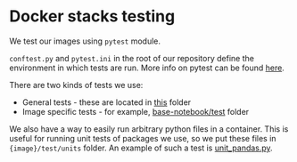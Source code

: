 # Docker stacks testing

We test our images using `pytest` module.

`conftest.py` and `pytest.ini` in the root of our repository define the environment in which tests are run.
More info on pytest can be found [here](https://docs.pytest.org/en/latest/contents.html).

There are two kinds of tests we use:

- General tests - these are located in [this](https://github.com/jupyter/docker-stacks/blob/master/test) folder
- Image specific tests - for example, [base-notebook/test](https://github.com/jupyter/docker-stacks/blob/master/base-notebook/test) folder

We also have a way to easily run arbitrary python files in a container.
This is useful for running unit tests of packages we use, so we put these files in `{image}/test/units` folder.
An example of such a test is [unit_pandas.py](https://github.com/jupyter/docker-stacks/blob/master/scipy-notebook/test/units).
